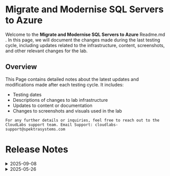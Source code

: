 # Migrate and Modernise SQL Servers to Azure
Welcome to the **Migrate and Modernise SQL Servers to Azure** Readme.md . In this page, we will document the changes made during the last testing cycle, including updates related to the infrastructure, content, screenshots, and other relevant changes for the lab.

## Overview

This Page contains detailed notes about the latest updates and modifications made after each testing cycle. It includes:

- Testing dates
- Descriptions of changes to lab infrastructure
- Updates to content or documentation
- Changes to screenshots and visuals used in the lab

`For any further details or inquiries, feel free to reach out to the CloudLabs support team. Email Support: cloudlabs-support@spektrasystems.com`

# Release Notes

<details>
  <summary>2025-09-08</summary>

### Release Date: 2025-09-08
  
- **Testing Date**: 2025-09-08

## Infrastructure Changes

 - Updated the image of Appliance VM. Updated ip configurations to static.

## Content Changes

  - HOL 1 Exercise 3 Task 4 was incomplete, added it.

## Screenshot Updates

  - **Change**: Updated almost all the screenshots for the whole lab for enhancement.

## Validation

   NA

## Testing Notes

- **Test Validation Summary**: Validated the lab guide steps, updated the screenshots for enhancement.

---
</details>

<details>
  <summary>2025-05-26</summary>

### Release Date: 2025-05-26
  
- **Testing Date**: 2025-05-26

## Infrastructure Changes

   NA

## Content Changes

  - There has been a UI update in Microsoft Azure for the Migration Wizard. Therefore, the lab guide for **Module 3** has been updated accordingly.

## Screenshot Updates

  - **Change**: Updated almost all the screenshots for the whole lab to reflect the latest UI changes in the Environment and also the Azure portal.

## Validation

   NA

## Testing Notes

- **Test Validation Summary**: Validated the lab guide steps, updated the content to reflect the latest UI changes, and reorganized exercises for better alignment with the overall lab flow.

---
</details>

